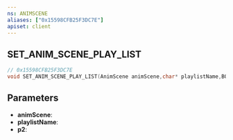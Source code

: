 ```yaml
---
ns: ANIMSCENE
aliases: ["0x15598CFB25F3DC7E"]
apiset: client
---
```

## SET_ANIM_SCENE_PLAY_LIST

```c
// 0x15598CFB25F3DC7E
void SET_ANIM_SCENE_PLAY_LIST(AnimScene animScene,char* playlistName,BOOL p2);
```


## Parameters
* **animScene**:
* **playlistName**:
* **p2**: